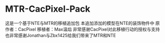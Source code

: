 # MTR-CacPixel-Pack
这是一个基于NTE与MTR的移植追加包
本追加添加的模型在NTE的装饰物件中
原作者：CacPixel
移植者：Max温焰
非常感谢CacPixel对此移植行动的授权与支持
也非常感谢Jonathan与Zbx1425给我们带来了MTR和NTE
